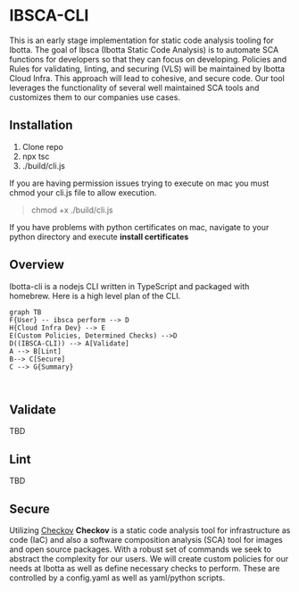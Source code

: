 # IBSCA-CLI

This is an early stage implementation for static code analysis tooling for Ibotta. The goal of Ibsca (Ibotta Static Code Analysis) is to automate SCA functions for developers so that they can focus on developing. Policies and Rules for validating, linting, and securing (VLS) will be maintained by Ibotta Cloud Infra. This approach will lead to cohesive, and secure code. Our tool leverages the functionality of several well maintained SCA tools and customizes them to our companies use cases.

## Installation

1. Clone repo
2. npx tsc
3. ./build/cli.js

If you are having permission issues trying to execute on mac you must chmod your cli.js file to allow execution.

> chmod +x ./build/cli.js

If you have problems with python certificates on mac, navigate to your python directory and execute **install certificates**

## Overview

Ibotta-cli is a nodejs CLI written in TypeScript and packaged with homebrew.
Here is a high level plan of the CLI.

```mermaid
graph TB
F{User} -- ibsca perform --> D
H{Cloud Infra Dev} --> E
E(Custom Policies, Determined Checks) -->D
D((IBSCA-CLI)) --> A[Validate]
A --> B[Lint]
B--> C[Secure]
C --> G{Summary}



```

## Validate

TBD

## Lint

TBD

## Secure

Utilizing [Checkov](https://www.checkov.io)
**Checkov** is a static code analysis tool for infrastructure as code (IaC) and also a software composition analysis (SCA) tool for images and open source packages.
With a robust set of commands we seek to abstract the complexity for our users. We will create custom policies for our needs at Ibotta as well as define necessary checks to perform. These are controlled by a config.yaml as well as yaml/python scripts.
